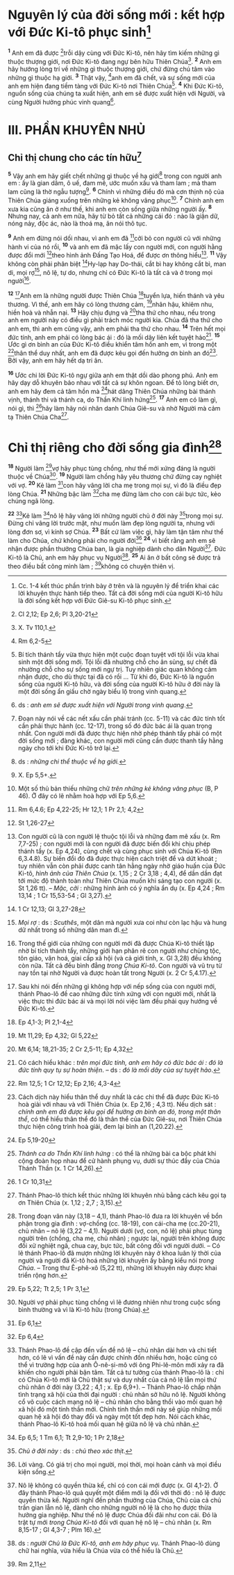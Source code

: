 # Nguyên lý của đời sống mới : kết hợp với Đức Ki-tô phục sinh[^1]
<sup><b>1</b></sup> Anh em đã được [^1*]trỗi dậy cùng với Đức Ki-tô, nên hãy tìm kiếm những gì thuộc thượng giới, nơi Đức Ki-tô đang ngự bên hữu Thiên Chúa[^2]. <sup><b>2</b></sup> Anh em hãy hướng lòng trí về những gì thuộc thượng giới, chứ đừng chú tâm vào những gì thuộc hạ giới. <sup><b>3</b></sup> Thật vậy, [^2*]anh em đã chết, và sự sống mới của anh em hiện đang tiềm tàng với Đức Ki-tô nơi Thiên Chúa[^3]. <sup><b>4</b></sup> Khi Đức Ki-tô, nguồn sống của chúng ta xuất hiện, anh em sẽ được xuất hiện với Người, và cùng Người hưởng phúc vinh quang[^4].

# III. PHẦN KHUYÊN NHỦ
## Chỉ thị chung cho các tín hữu[^5]
<sup><b>5</b></sup> Vậy anh em hãy giết chết những gì thuộc về hạ giới[^6] trong con người anh em : ấy là gian dâm, ô uế, đam mê, ước muốn xấu và tham lam ; mà tham lam cũng là thờ ngẫu tượng[^7]. <sup><b>6</b></sup> Chính vì những điều đó mà cơn thịnh nộ của Thiên Chúa giáng xuống trên những kẻ không vâng phục[^8]. <sup><b>7</b></sup> Chính anh em xưa kia cũng ăn ở như thế, khi anh em còn sống giữa những người ấy. <sup><b>8</b></sup> Nhưng nay, cả anh em nữa, hãy từ bỏ tất cả những cái đó : nào là giận dữ, nóng nảy, độc ác, nào là thoá mạ, ăn nói thô tục.

<sup><b>9</b></sup> Anh em đừng nói dối nhau, vì anh em đã [^3*]cởi bỏ con người cũ với những hành vi của nó rồi, <sup><b>10</b></sup> và anh em đã mặc lấy con người mới, con người hằng được đổi mới [^4*]theo hình ảnh Đấng Tạo Hoá, để được ơn thông hiểu[^9]. <sup><b>11</b></sup> Vậy không còn phải phân biệt [^5*]Hy-lạp hay Do-thái, cắt bì hay không cắt bì, man di, mọi rợ[^10], nô lệ, tự do, nhưng chỉ có Đức Ki-tô là tất cả và ở trong mọi người[^11].

<sup><b>12</b></sup> [^12]Anh em là những người được Thiên Chúa [^6*]tuyển lựa, hiến thánh và yêu thương. Vì thế, anh em hãy có lòng thương cảm, [^7*]nhân hậu, khiêm nhu, hiền hoà và nhẫn nại. <sup><b>13</b></sup> Hãy chịu đựng và [^8*]tha thứ cho nhau, nếu trong anh em người này có điều gì phải trách móc người kia. Chúa đã tha thứ cho anh em, thì anh em cũng vậy, anh em phải tha thứ cho nhau. <sup><b>14</b></sup> Trên hết mọi đức tính, anh em phải có lòng bác ái : đó là mối dây liên kết tuyệt hảo[^13]. <sup><b>15</b></sup> Ước gì ơn bình an của Đức Ki-tô điều khiển tâm hồn anh em, vì trong một [^9*]thân thể duy nhất, anh em đã được kêu gọi đến hưởng ơn bình an đó[^14]. Bởi vậy, anh em hãy hết dạ tri ân.

<sup><b>16</b></sup> Ước chi lời Đức Ki-tô ngự giữa anh em thật dồi dào phong phú. Anh em hãy dạy dỗ khuyên bảo nhau với tất cả sự khôn ngoan. Để tỏ lòng biết ơn, anh em hãy đem cả tâm hồn mà [^10*]hát dâng Thiên Chúa những bài thánh vịnh, thánh thi và thánh ca, do Thần Khí linh hứng[^15]. <sup><b>17</b></sup> Anh em có làm gì, nói gì, thì [^11*]hãy làm hãy nói nhân danh Chúa Giê-su và nhờ Người mà cảm tạ Thiên Chúa Cha[^16].

# Chỉ thị riêng cho đời sống gia đình[^17]
<sup><b>18</b></sup> Người làm [^12*]vợ hãy phục tùng chồng, như thế mới xứng đáng là người thuộc về Chúa[^18]. <sup><b>19</b></sup> Người làm chồng hãy yêu thương chứ đừng cay nghiệt với vợ. <sup><b>20</b></sup> Kẻ làm [^13*]con hãy vâng lời cha mẹ trong mọi sự, vì đó là điều đẹp lòng Chúa. <sup><b>21</b></sup> Những bậc làm [^14*]cha mẹ đừng làm cho con cái bực tức, kẻo chúng ngã lòng.

<sup><b>22</b></sup> [^19]Kẻ làm [^15*]nô lệ hãy vâng lời những người chủ ở đời này [^20]trong mọi sự. Đừng chỉ vâng lời trước mặt, như muốn làm đẹp lòng người ta, nhưng với lòng đơn sơ, vì kính sợ Chúa. <sup><b>23</b></sup> Bất cứ làm việc gì, hãy làm tận tâm như thể làm cho Chúa, chứ không phải cho người đời[^21] <sup><b>24</b></sup> vì biết rằng anh em sẽ nhận được phần thưởng Chúa ban, là gia nghiệp dành cho dân Người[^22]. Đức Ki-tô là Chủ, anh em hãy phục vụ Người[^23]. <sup><b>25</b></sup> Ai ăn ở bất công sẽ được trả theo điều bất công mình làm ; [^16*]không có chuyện thiên vị.

[^1]: Cc. 1-4 kết thúc phần trình bày ở trên và là nguyên lý để triển khai các lời khuyên thực hành tiếp theo. Tất cả đời sống mới của người Ki-tô hữu là đời sống kết hợp với Đức Giê-su Ki-tô phục sinh.
[^2]: X. Tv 110,1.
[^3]: Bí tích thánh tẩy vừa thực hiện một cuộc đoạn tuyệt với tội lỗi vừa khai sinh một đời sống mới. Tội lỗi đã nhường chỗ cho ân sủng, sự chết đã nhường chỗ cho sự sống mới ngự trị. Tuy nhiên giác quan không cảm nhận được, cho dù thực tại đã có rồi ... Từ khi đó, Đức Ki-tô là nguồn sống của người Ki-tô hữu, và đời sống của người Ki-tô hữu ở đời này là một đời sống ẩn giấu chờ ngày biểu lộ trong vinh quang.
[^4]: ds : <i>anh em sẽ được xuất hiện với Người trong vinh quang</i>.
[^5]: Đoạn này nói về các nết xấu cần phải tránh (cc. 5-11) và các đức tính tốt cần phải thực hành (cc. 12-17), trong số đó đức bác ái là quan trọng nhất. Con người mới đã được thực hiện nhờ phép thánh tẩy phải có một đời sống mới ; đàng khác, con người mới cũng cần được thanh tẩy hằng ngày cho tới khi Đức Ki-tô trở lại.
[^6]: ds : <i>những chi thể thuộc về hạ giới.</i>
[^7]: X. Ep 5,5+.
[^8]: Một số thủ bản thiếu những chữ <i>trên những kẻ không vâng phục</i> (B, P 46). Ở đây có lẽ nhằm hoà hợp với Ep 5,6.
[^9]: Con người cũ là con người lệ thuộc tội lỗi và những đam mê xấu (x. Rm 7,7-25) ; con người mới là con người đã được biến đổi khi chịu phép thánh tẩy (x. Ep 4,24), cùng chết và cùng phục sinh với Chúa Ki-tô (Rm 6,3.4.8). Sự biến đổi đó đã được thực hiện cách triệt để và dứt khoát ; tuy nhiên vẫn còn phải được canh tân hằng ngày nhờ giáo huấn của Đức Ki-tô, <i>hình ảnh của Thiên Chúa</i> (x. 1,15 ; 2 Cr 3,18 ; 4,4), để dần dần đạt tới mức độ thành toàn như Thiên Chúa muốn khi sáng tạo con người (x. St 1,26 tt). – <i>Mặc, cởi</i> : những hình ảnh có ý nghĩa ẩn dụ (x. Ep 4,24 ; Rm 13,14 ; 1 Cr 15,53-54 ; Gl 3,27).
[^10]: <i>Mọi rợ</i> : ds : <i>Scuthês</i>, một dân mà người xưa coi như còn lạc hậu và hung dữ nhất trong số những dân man đi.
[^11]: Trong thế giới của những con người mới đã được Chúa Ki-tô thiết lập nhờ bí tích thánh tẩy, những giới hạn phân rẽ con người như chủng tộc, tôn giáo, văn hoá, giai cấp xã hội (và cả giới tính, x. Gl 3,28) đều không còn nữa. Tất cả đều bình đẳng <i>trong Chúa Ki-tô</i>. Con người và vũ trụ từ nay tồn tại nhờ Người và được hoàn tất trong Người (x. 2 Cr 5,4.17).
[^12]: Sau khi nói đến những gì không hợp với nếp sống của con người mới, thánh Phao-lô đề cao những đức tính xứng với con người mới, nhất là việc thực thi đức bác ái và mọi lời nói việc làm đều phải quy hướng về Đức Ki-tô.
[^13]: Có cách hiểu khác : <i>trên mọi đức tính, anh em hãy có đức bác ái : đó là đức tính quy tụ sự hoàn thiện</i>. – ds : <i>đó là mối dây của sự tuyệt hảo</i>.
[^14]: Cách dịch này hiểu thân thể duy nhất là các chi thể đã được Đức Ki-tô hoà giải với nhau và với Thiên Chúa (x. Ep 2,16 ; 4,3 tt). Nếu dịch sát : <i>chính anh em đã được kêu gọi để hưởng ơn bình an đó, trong một thân thể</i>, có thể hiểu thân thể đó là thân thể của Đức Giê-su, nơi Thiên Chúa thực hiện công trình hoà giải, đem lại bình an (1,20.22).
[^15]: <i>Thánh ca do Thần Khí linh hứng</i> : có thể là những bài ca bộc phát khi cộng đoàn họp nhau để cử hành phụng vụ, dưới sự thúc đẩy của Chúa Thánh Thần (x. 1 Cr 14,26).
[^16]: Thánh Phao-lô thích kết thúc những lời khuyên nhủ bằng cách kêu gọi tạ ơn Thiên Chúa (x. 1,12 ; 2,7 ; 3,15).
[^17]: Trong đoạn văn này (3,18 – 4,1), thánh Phao-lô đưa ra lời khuyên về bổn phận trong gia đình : vợ-chồng (cc. 18-19), con cái-cha mẹ (cc.20-21), chủ nhân – nô lệ (3,22 – 4,1). Người dưới (vợ, con, nô lệ) phải phục tùng người trên (chồng, cha mẹ, chủ nhân) ; ngược lại, người trên không được đối xử nghiệt ngã, chua cay, bực tức, bất công đối với người dưới. – Có lẽ thánh Phao-lô đã mượn những lời khuyên này ở khoa luân lý thời của người và người đã Ki-tô hoá những lời khuyên ấy bằng kiểu nói <i>trong Chúa</i>. – Trong thư Ê-phê-xô (5,22 tt), những lời khuyên này được khai triển rộng hơn.
[^18]: Người vợ phải phục tùng chồng vì lẽ đương nhiên như trong cuộc sống bình thường và vì là Ki-tô hữu (trong Chúa).
[^19]: Thánh Phao-lô đề cập đến vấn đề nô lệ – chủ nhân dài hơn và chi tiết hơn, có lẽ vì vấn đề này cần được chỉnh đốn nhiều hơn, hoặc cũng có thể vì trường hợp của anh Ô-nê-si-mô với ông Phi-lê-môn mới xảy ra đã khiến cho người phải bận tâm. Tất cả tư tưởng của thánh Phao-lô là : chỉ có Chúa Ki-tô mới là Chủ thật sự và duy nhất của cả nô lệ lẫn mọi thứ chủ nhân ở đời này (3,22 ; 4,1 ; x. Ep 6,9+). – Thánh Phao-lô chấp nhận tình trạng xã hội của thời đại người : chủ nhân sở hữu nô lệ. Người không cổ võ cuộc cách mạng nô lệ – chủ nhân cho bằng thổi vào mối quan hệ xã hội đó một tinh thần mới. Chính tinh thần mới này sẽ giúp những mối quan hệ xã hội đó thay đổi và ngày một tốt đẹp hơn. Nói cách khác, thánh Phao-lô Ki-tô hoá mối quan hệ giữa nô lệ và chủ nhân.
[^20]: <i>Chủ ở đời này</i> : ds : <i>chủ theo xác thịt</i>.
[^21]: Lời vàng. Có giá trị cho mọi người, mọi thời, mọi hoàn cảnh và mọi điều kiện sống.
[^22]: Nô lệ không có quyền thừa kế, chỉ có con cái mới được (x. Gl 4,1-2). Ở đây thánh Phao-lô quả quyết một điểm mới lạ đối với thời đó : nô lệ được quyền thừa kế. Người nghĩ đến phần thưởng của Chúa, Chủ của cả chủ trần gian lẫn nô lệ, dành cho những người nô lệ là cho họ được thừa hưởng gia nghiệp. Như thế nô lệ được Chúa đối đãi như con cái. Đó là trật tự mới <i>trong Chúa Ki-tô</i> đối với quan hệ nô lệ – chủ nhân (x. Rm 8,15-17 ; Gl 4,3-7 ; Plm 16).
[^23]: ds : <i>người Chủ là Đức Ki-tô, anh em hãy phục vụ</i>. Thánh Phao-lô dùng chữ hai nghĩa, vừa hiểu là Chúa vừa có thể hiểu là Chủ.
[^1*]: Cl 2,12; Ep 2,6; Pl 3,20-21
[^2*]: Rm 6,2-5
[^3*]: Rm 6,4.6; Ep 4,22-25; Hr 12,1; 1 Pr 2,1; 4,2
[^4*]: St 1,26-27
[^5*]: 1 Cr 12,13; Gl 3,27-28
[^6*]: Ep 4,1-3; Pl 2,1-4
[^7*]: Mt 11,29; Ep 4,32; Gl 5,22
[^8*]: Mt 6,14; 18,21-35; 2 Cr 2,5-11; Ep 4,32
[^9*]: Rm 12,5; 1 Cr 12,12; Ep 2,16; 4,3-4
[^10*]: Ep 5,19-20
[^11*]: 1 Cr 10,31
[^12*]: Ep 5,22; Tt 2,5; 1 Pr 3,1
[^13*]: Ep 6,1
[^14*]: Ep 6,4
[^15*]: Ep 6,5; 1 Tm 6,1; Tt 2,9-10; 1 Pr 2,18
[^16*]: Rm 2,11
